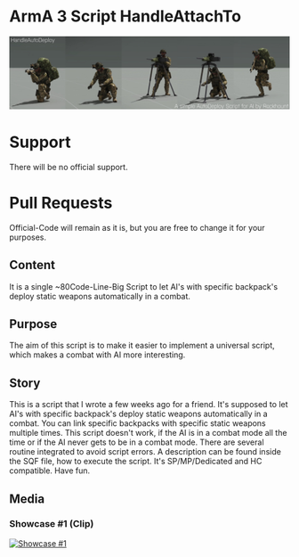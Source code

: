 # ArmA 3 Script HandleAttachTo
<p align="center">
  <img src="Screenshots/HandleAutoDeploy.jpg">
</p>

# Support
There will be no official support.

# Pull Requests
Official-Code will remain as it is, but you are free to change it for your purposes.

## Content
It is a single ~80Code-Line-Big Script to let AI's with specific backpack's deploy static weapons automatically in a combat.

## Purpose
The aim of this script is to make it easier to implement a universal script, which makes a combat with AI more interesting.

## Story
This is a script that I wrote a few weeks ago for a friend. It's supposed to let AI's with specific backpack's deploy static weapons automatically in a combat. You can link specific backpacks with specific static weapons multiple times. This script doesn't work, if the AI is in a combat mode all the time or if the AI never gets to be in a combat mode. There are several routine integrated to avoid script errors. A description can be found inside the SQF file, how to execute the script. It's SP/MP/Dedicated and HC compatible. Have fun.

## Media


### Showcase #1 (Clip)
[![Showcase #1](https://i.ytimg.com/vi/dAdQfFqymbs/sddefault.jpg)](https://www.youtube.com/watch?v=dAdQfFqymbs)
